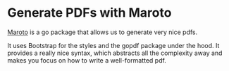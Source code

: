 # Generate PDFs with Maroto

[Maroto](https://maroto.io/#/) is a go package that allows us to generate very nice pdfs.

It uses Bootstrap for the styles and the gopdf package under the hood. It provides a really nice syntax, which abstracts all the complexity away and makes you focus on how to write a well-formatted pdf.
